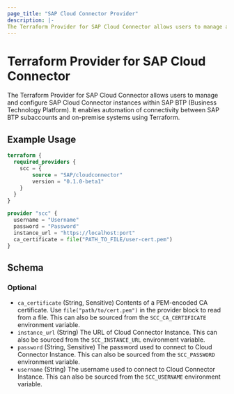 ```yaml
---
page_title: "SAP Cloud Connector Provider"
description: |-
The Terraform Provider for SAP Cloud Connector allows users to manage and configure SAP Cloud Connector instances within SAP BTP (Business Technology Platform). It enables automation of connectivity between SAP BTP subaccounts and on-premise systems using Terraform.
---
```

# Terraform Provider for SAP Cloud Connector

The Terraform Provider for SAP Cloud Connector allows users to manage and configure SAP Cloud Connector instances within SAP BTP (Business Technology Platform). It enables automation of connectivity between SAP BTP subaccounts and on-premise systems using Terraform.

## Example Usage

```terraform
terraform {
  required_providers {
    scc = {
        source = "SAP/cloudconnector"
        version = "0.1.0-beta1"
    }
  }
}

provider "scc" {
  username = "Username"
  password = "Password"
  instance_url = "https://localhost:port"
  ca_certificate = file("PATH_TO_FILE/user-cert.pem")
}
```

<!-- schema generated by tfplugindocs -->
## Schema

### Optional

- `ca_certificate` (String, Sensitive) Contents of a PEM-encoded CA certificate. Use `file("path/to/cert.pem")` in the provider block to read from a file. This can also be sourced from the `SCC_CA_CERTIFICATE` environment variable.
- `instance_url` (String) The URL of Cloud Connector Instance. This can also be sourced from the `SCC_INSTANCE_URL` environment variable.
- `password` (String, Sensitive) The password used to connect to Cloud Connector Instance. This can also be sourced from the `SCC_PASSWORD` environment variable.
- `username` (String) The username used to connect to Cloud Connector Instance. This can also be sourced from the `SCC_USERNAME` environment variable.


